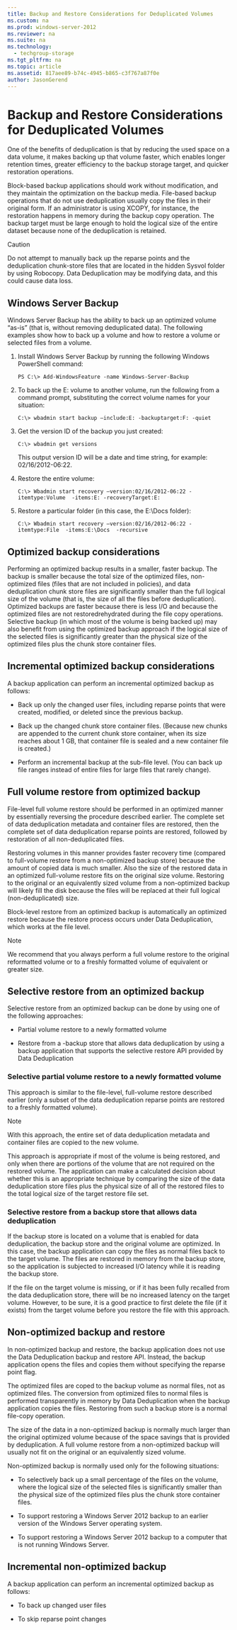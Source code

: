 ```yaml
---
title: Backup and Restore Considerations for Deduplicated Volumes
ms.custom: na
ms.prod: windows-server-2012
ms.reviewer: na
ms.suite: na
ms.technology: 
  - techgroup-storage
ms.tgt_pltfrm: na
ms.topic: article
ms.assetid: 817aee89-b74c-4945-b865-c3f767a87f0e
author: JasonGerend
---
```

# Backup and Restore Considerations for Deduplicated Volumes
One of the benefits of deduplication is that by reducing the used space on a data volume, it makes backing up that volume faster, which enables longer retention times, greater efficiency to the backup storage target, and quicker restoration operations.  
  
Block\-based backup applications should work without modification, and they maintain the optimization on the backup media. File\-based backup operations that do not use deduplication usually copy the files in their original form. If an administrator is using XCOPY, for instance, the restoration happens in memory during the backup copy operation. The backup target must be large enough to hold the logical size of the entire dataset because none of the deduplication is retained.  
  
> [!CAUTION]  
> Do not attempt to manually back up  the reparse points and the deduplication chunk\-store files that are located in the hidden Sysvol folder by using Robocopy. Data Deduplication may be modifying data, and this could cause data loss.  
  
## <a name="BKMK_OVER"></a>Windows Server Backup  
Windows Server Backup has the ability to back up an optimized volume “as\-is” \(that is, without removing deduplicated data\). The following examples show how to back up a volume and how to restore a volume or selected files from a volume.  
  
1.  Install Windows Server Backup by running the following Windows PowerShell command:  
  
    ```  
    PS C:\> Add-WindowsFeature -name Windows-Server-Backup  
    ```  
  
2.  To back up the E: volume to another volume, run the following from a command prompt, substituting the correct volume names for your situation:  
  
    ```  
    C:\> wbadmin start backup –include:E: -backuptarget:F: -quiet  
    ```  
  
3.  Get the version ID of the backup you just created:  
  
    ```  
    C:\> wbadmin get versions  
    ```  
  
    This output version ID will be a date and time string, for example: 02\/16\/2012\-06:22.  
  
4.  Restore the entire volume:  
  
    ```  
    C:\> Wbadmin start recovery –version:02/16/2012-06:22 -itemtype:Volume  -items:E: -recoveryTarget:E:  
    ```  
  
5.  Restore a particular folder \(in this case, the E:\\Docs folder\):  
  
    ```  
    C:\> Wbadmin start recovery –version:02/16/2012-06:22 -itemtype:File  -items:E:\Docs  -recursive  
    ```  
  
## Optimized backup considerations  
Performing an optimized backup results in a smaller, faster backup. The backup is smaller because the total size of the optimized files, non\-optimized files \(files that are not included in policies\), and data deduplication chunk store files are significantly smaller than the full logical size of the volume \(that is, the size of all the files before deduplication\). Optimized backups are faster because there is less I\/O and because the optimized files are not restoredrehydrated during the file copy operations. Selective backup \(in which most of the volume is being backed up\) may also benefit from using the optimized backup approach if the logical size of the selected files is significantly greater than the physical size of the optimized files plus the chunk store container files.  
  
## Incremental optimized backup considerations  
A backup application can perform an incremental optimized backup as follows:  
  
-   Back up only the changed user files, including reparse points that were created, modified, or deleted since the previous backup.  
  
-   Back up the changed chunk store container files. \(Because new chunks are appended to the current chunk store container, when its size reaches about 1 GB, that container file is sealed and a new container file is created.\)  
  
-   Perform an incremental backup at the sub\-file level. \(You can back up file ranges instead of entire files for large files that rarely change\).  
  
## Full volume restore from optimized backup  
File\-level full volume restore should be performed in an optimized manner by essentially reversing the procedure described earlier. The complete set of data deduplication metadata and container files are restored, then the complete set of data deduplication reparse points are restored, followed by restoration of all non\-deduplicated files.  
  
Restoring volumes in this manner provides faster recovery time \(compared to full\-volume restore from a non\-optimized backup store\) because the amount of copied data is much smaller. Also the size of the restored data in an optimized full\-volume restore fits on the original size volume. Restoring to the original or an equivalently sized volume from a non\-optimized backup will likely fill the disk because the files will be replaced at their full logical \(non\-deduplicated\) size.  
  
Block\-level restore from an optimized backup is automatically an optimized restore because the restore process occurs under Data Deduplication, which works at the file level.  
  
> [!NOTE]  
> We recommend that you always perform a full volume restore to the original reformatted volume or to a freshly formatted volume of equivalent or greater size.  
  
## Selective restore from an optimized backup  
Selective restore from an optimized backup can be done by using one of the following approaches:  
  
-   Partial volume restore to a newly formatted volume  
  
-   Restore from a \-backup store that allows data deduplication by using a backup application that supports the selective restore API provided by Data Deduplication  
  
### Selective partial volume restore to a newly formatted volume  
This approach is similar to the file\-level, full\-volume restore described earlier \(only a subset of the data deduplication reparse points are restored to a freshly formatted volume\).  
  
> [!NOTE]  
> With this approach, the entire set of data deduplication metadata and container files are copied to the new volume.  
  
This approach is appropriate if most of the volume is being restored, and only when there are portions of the volume that are not required on the restored volume. The application can make a calculated decision about whether this is an appropriate technique by comparing the size of the data deduplication store files plus the physical size of all of the restored files to the total logical size of the target restore file set.  
  
### Selective restore from a backup store that allows data deduplication  
If the backup store is located on a volume that is enabled for data deduplication, the backup store and the original volume are optimized. In this case, the backup application can copy the files as normal files back to the target volume. The files are restored in memory from the backup store, so the application is subjected to increased I\/O latency while it is reading the backup store.  
  
If the file on the target volume is missing, or if it has been fully recalled from the data deduplication store, there will be no increased latency on the target volume. However, to be sure, it is a good practice to first delete the file \(if it exists\) from the target volume before you restore the file with this approach.  
  
## Non\-optimized backup and restore  
In non\-optimized backup and restore, the backup application does not use the Data Deduplication backup and restore API. Instead, the backup application opens the files and copies them without specifying the reparse point flag.  
  
The optimized files are coped to the backup volume as normal files, not as optimized files. The conversion from optimized files to normal files is performed transparently in memory by Data Deduplication when the backup application copies the files. Restoring from such a backup store is a normal file\-copy operation.  
  
The size of the data in a non\-optimized backup is normally much larger than the original optimized volume because of the space savings that is provided by deduplication. A full volume restore from a non\-optimized backup will usually not fit on the original or an equivalently sized volume.  
  
Non\-optimized backup is normally used only for the following situations:  
  
-   To selectively back up a small percentage of the files on the volume, where the logical size of the selected files is significantly smaller than the physical size of the optimized files plus the chunk store container files.  
  
-   To support restoring a  Windows Server 2012  backup to an earlier version of the Windows Server operating system.  
  
-   To support restoring a  Windows Server 2012  backup to a computer that is not running Windows Server.  
  
## Incremental non\-optimized backup  
A backup application can perform an incremental optimized backup as follows:  
  
-   To back up changed user files  
  
-   To skip reparse point changes  
  

